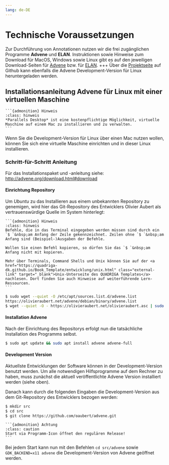 ```yaml
---
lang: de-DE
---
```

# Technische Voraussetzungen

Zur Durchführung von Annotationen nutzen wir die frei zugänglichen Programme **Advene** und **ELAN**. Instruktionen sowie Hinweise zum Download für MacOS, Windows sowie Linux gibt es auf den jeweiligen Download-Seiten für <a href="https://www.advene.org/download.html#download" class="external-link" target="_blank">Advene</a> bzw. für <a href="https://archive.mpi.nl/tla/elan/download" class="external-link" target="_blank">ELAN</a>.
+++
Über die <a href="https://github.com/oaubert/advene/" class="external-link" target="_blank">Projektseite</a> auf Github kann ebenfalls die Advene Development-Version für Linux heruntergeladen werden. 

## Installationsanleitung Advene für Linux mit einer virtuellen Maschine

````{margin}
```{admonition} Hinweis
:class: hinweis 
*Parallels Desktop* ist eine kostenpflichtige Möglichkeit, virtuelle Maschine auf einem Mac zu installieren und zu verwalten.
```
````

Wenn Sie die Development-Version für Linux über einen Mac nutzen wollen, können Sie sich eine virtuelle Maschine einrichten und in dieser Linux installieren.

### Schritt-für-Schritt Anleitung

Für das Installationspaket und -anleitung siehe: <a href="https://www.advene.org/download.html#download" class="external-link" target="_blank">http://advene.org/download.html#download</a>

#### Einrichtung Repository

Um *Ubuntu* zu das Installieren aus einem unbekannten Repository zu genemigen, wird hier das Git-Repository des Entwicklers Olivier Aubert als vertrauenswürdige Quelle im System hinterlegt:

````{margin}
```{admonition} Hinweis
:class: hinweis
Befehle, die in das Terminal eingegeben werden müssen sind durch ein `$ `&nbsp;am Anfang der Zeile gekennzeichnet. Zeilen ohne `$ `&nbsp;am Anfang sind (Beispiel-)Ausgaben der Befehle.

Wollen Sie einen Befehl kopieren, so dürfen Sie das `$ `&nbsp;am Anfang nicht mit kopieren.

Mehr über Terminals, Command Shells und Unix können Sie auf der <a href="https://quadriga-dk.github.io/Book_Template/entwicklung/unix.html" class="external-link" target="_blank">Unix-Unterseite des QUADRIGA Templates</a> nachlesen. Dort finden Sie auch Hinweise auf weiterführende Lern-Ressourcen.
```
````

```bash
$ sudo wget --quiet -O /etc/apt/sources.list.d/advene.list 
https://olivieraubert.net/advene/debian/binary/advene.list
$ wget --quiet -O - https://olivieraubert.net/olivieraubert.asc | sudo apt-key add -
```

#### Installation Advene

Nach der Einrichtung des Repositorys erfolgt nun die tatsächliche Installation des Programms selbst.

```bash
$ sudo apt update && sudo apt install advene advene-full
```

#### Development Version

Aktuellste Entwicklungen der Software können in der Development-Version benutzt werden. Um alle notwendigen Hilfsprogramme auf dem Rechner zu haben, muss zunächst die aktuell veröffentlichte Advene Version installiert werden (siehe oben).

Danach kann durch die folgenden Eingaben die Development-Version aus dem Git-Repository des Entwicklers bezogen werden:

```bash
$ mkdir src
$ cd src
$ git clone https://github.com/oaubert/advene.git
```


````{margin}
```{admonition} Achtung
:class: caution
Start via Programm-Icon öffnet den regulären Release!
```
````
Bei jedem Start kann nun mit den Befehlen `cd src/advene` sowie `GDK_BACKEND=x11 advene` die Development-Version von Advene geöffnet werden.
